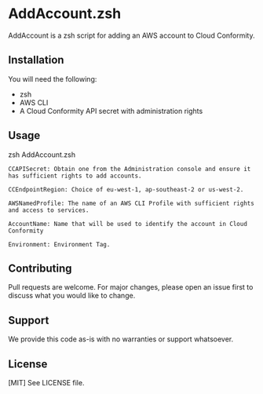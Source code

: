 # AddAccount.zsh

AddAccount is a zsh script for adding an AWS account to Cloud Conformity.

## Installation

You will need the following:

- zsh
- AWS CLI
- A Cloud Conformity API secret with administration rights

## Usage

zsh AddAccount.zsh <CCAPISecret> <CCEndpointRegion> <AWSNamedProfile> <AccountName> <Environment>

    CCAPISecret: Obtain one from the Administration console and ensure it has sufficient rights to add accounts.

    CCEndpointRegion: Choice of eu-west-1, ap-southeast-2 or us-west-2.

    AWSNamedProfile: The name of an AWS CLI Profile with sufficient rights and access to services.

    AccountName: Name that will be used to identify the account in Cloud Conformity

    Environment: Environment Tag.

## Contributing
Pull requests are welcome. For major changes, please open an issue first to discuss what you would like to change.

## Support
We provide this code as-is with no warranties or support whatsoever.

## License
[MIT] See LICENSE file.

